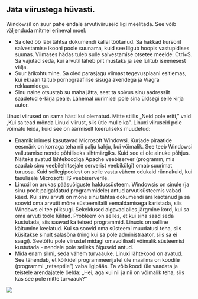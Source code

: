 <?php require("../../entete.php"); ?> <?php require("../../base.php"); ?>

<div id="corps">

<h2>J&auml;ta viirustega h&uuml;vasti.</h2>

Windowsil on suur pahe endale arvutiviiruseid ligi meelitada. See v&otilde;ib v&auml;ljenduda mitmel erineval moel:
<ul>
<li>Sa oled &ouml;&ouml; l&auml;bi t&auml;htsa dokumendi kallal t&ouml;&ouml;tanud. Sa hakkad kursorit salvestamise ikooni poole suunama, kuid see liigub hoopis vastupidises suunas. Viimases h&auml;das tuleb sulle salvestamise otsetee meelde: Ctrl+S. Sa vajutad seda, kui arvutil l&auml;heb pilt mustaks ja see l&uuml;litub iseenesest v&auml;lja.</li>
<li>Suur &auml;rikohtumine. Sa oled parasjagu viimast tegevusplaani esitlemas, kui ekraan t&auml;itub pornograafilise sisuga akendega ja Viagra reklaamidega.</li>
<li>Sinu naine otsustab su maha j&auml;tta, sest ta solvus sinu aadressilt saadetud e-kirja peale. L&auml;hemal uurimisel pole sina &uuml;ldsegi selle kirja autor.</li>
</ul>

Linuxi viirused on sama h&auml;sti kui olematud. Mitte stiilis &#8222;Neid pole eriti,&#8221; vaid &#8222;Kui sa tead m&otilde;nda Linuxi viirust, siis &uuml;tle mulle ka&#8221;. Linuxi viiruseid pole v&otilde;imatu leida, kuid see on &auml;&auml;rmiselt keeruliseks muudetud:

<ul>

<li>Enamik inimesi kasutavad Microsoft Windowsi. Kurjade piraatide eesm&auml;rk on korraga teha nii palju kahju, kui v&otilde;imalik. See teeb Windowsi vallutamise nende p&otilde;hiliseks sihtm&auml;rgiks. Kuid see ei ole ainuke p&otilde;hjus. N&auml;iteks avatud l&auml;htekoodiga Apache veebiserver (programm, mis saadab sinu veebilehitsejale serverist veebik&uuml;lgi) omab suurimat turuosa. Kuid sellegipoolest on selle vastu v&auml;hem edukaid r&uuml;nnakuid, kui tasulisele Microsofti IIS veebiserverile.</li>

<li>Linuxil on arukas p&auml;&auml;su&otilde;iguste halduss&uuml;steem. Windowsis on sinule (ja sinu poolt paigaldatud programmidele) antud arvutis&uuml;steemis vabad k&auml;ed. Kui sinu arvuti on m&otilde;ne sinu t&auml;htsa dokumendi &auml;ra kaotanud ja sa soovid oma arvutit m&otilde;ne s&uuml;steemifaili eemaldamisega karistada, siis Windows ei tee piiksugi. Sekeldused algavad alles j&auml;rgmine kord, kui sa oma arvuti t&ouml;&ouml;le l&uuml;litad. Probleem on selles, et kui sina saad seda kustutada, siis saavad ka teised programmid. Linuxis on selline k&auml;itumine keelatud. Kui sa soovid oma s&uuml;steemi muudatusi teha, siis k&uuml;sitakse sinult salas&otilde;na (ning kui sa pole administraator, siis sa ei saagi). Seet&otilde;ttu pole viirustel midagi omavoliliselt v&otilde;imalik s&uuml;steemist kustutada - nendele pole selleks &otilde;iguseid antud.</li>

<li>
Mida enam silmi, seda v&auml;hem turvaauke. Linuxi l&auml;htekood on avatud. See t&auml;hendab, et k&otilde;ikidel programmeerijatel &uuml;le maailma on koodile (programmi &#8222;retseptile&#8221;) vaba ligip&auml;&auml;s. Ta v&otilde;ib koodi &uuml;le vaadata ja teistele arendajatele &ouml;elda: &#8222;Hei, aga kui nii ja nii on v&otilde;imalik teha, siis kas see pole mitte turvaauk?&#8221;
</li> 

</ul>

<img src="Images/viruses_thumb.png" />

</div>


